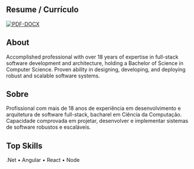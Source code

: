 ## Resume / Currículo
[![PDF-DOCX](https://img.shields.io/badge/PDF-DOCX-1f6feb.svg?style=for-the-badge)](https://bit.ly/3YgNcsm)

## About

Accomplished professional with over 18 years of expertise in full-stack software development and architecture, holding a Bachelor of Science in Computer Science. Proven ability in designing, developing, and deploying robust and scalable software systems.

## Sobre

Profissional com mais de 18 anos de experiência em desenvolvimento e arquitetura de software full-stack, bacharel em Ciência da Computação. Capacidade comprovada em projetar, desenvolver e implementar sistemas de software robustos e escaláveis.

## Top Skills

.Net • Angular • React • Node
